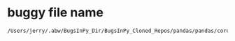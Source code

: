 # buggy file name

```text
/Users/jerry/.abw/BugsInPy_Dir/BugsInPy_Cloned_Repos/pandas/pandas/core/arrays/datetimelike.py
```

